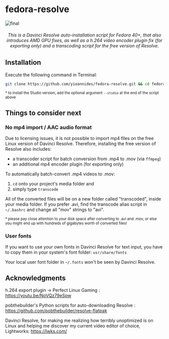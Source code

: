 # fedora-resolve

![final](https://github.com/user-attachments/assets/8cece233-4aa9-489b-a198-0b0df2bc13e7)

<h6 align="center"> This is a Davinci Resolve auto-installation script for Fedora 40+, that also introduces AMD GPU fixes, as well as a h.264 video encoder plugin fix (for exporting only) and a transcoding script for the free version of Resolve.</h6>

## Installation

Execute the following command in Terminal:
```sh
git clone https://github.com/yioannides/fedora-resolve.git && cd fedora-resolve && chmod +x ./install.sh && sudo ./install.sh
```
<sup>* to install the Studio version, add the optional argument `--studio` at the end of the script above

## Things to consider next

### No mp4 import / AAC audio format

Due to licensing issues, it is not possible to import mp4 files on the free Linux version of Davinci Resolve. 
Therefore, installing the free version of Resolve also includes:
- a transcoder script for batch conversion from .mp4 to .mov (via `ffmpeg`)
- an additional mp4 encoder plugin (for exporting only)

To automatically batch-convert .mp4 videos to .mov: 
1. `cd` onto your project's media folder and
2. simply type `transcode`

All of the converted files will be on a new folder called "transcoded", inside your media folder. If you prefer .avi, find the transcode alias script in `~/.bashrc` and change all "mov" strings to "avi".

<sup>* please pay close attention to your disk space after converting to .avi and .mov, or else you might end up with hundreds of gigabytes worth of converted files!

### User fonts

If you want to use your own fonts in Davinci Resolve for text input, you have to copy them in your system's font folder: `usr/share/fonts`

Your local user font folder in `~/.fonts` won't be seen by Davinci Resolve.


## Acknowledgments

h.264 export plugin → Perfect Linux Gaming : https://youtu.be/NoVQz79eSpw

pobthebuilder's Python scripts for auto-downloading Resolve : https://github.com/pobthebuilder/resolve-flatpak

Davinci Resolve, for making me realizing how terribly unoptimized is on Linux and helping me discover my current video editor of choice, Lightworks: https://lwks.com/
